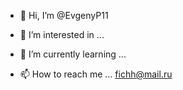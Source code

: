 - 👋 Hi, I’m @EvgenyP11
- 👀 I’m interested in ...
- 🌱 I’m currently learning ...

- 📫 How to reach me ...
fichh@mail.ru
<!---
EvgenyP11/EvgenyP11 is a ✨ special ✨ repository because its `README.md` (this file) appears on your GitHub profile.
You can click the Preview link to take a look at your changes.
--->
